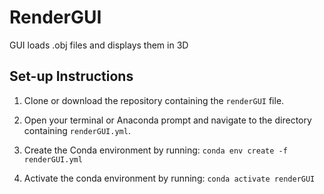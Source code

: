 # RenderGUI
GUI loads .obj files and displays them in 3D

## Set-up Instructions

1. Clone or download the repository containing the `renderGUI` file.

2. Open your terminal or Anaconda prompt and navigate to the directory containing `renderGUI.yml`.

3. Create the Conda environment by running:
  ```conda env create -f renderGUI.yml```
   
4. Activate the conda environment by running:
   ```conda activate renderGUI```

